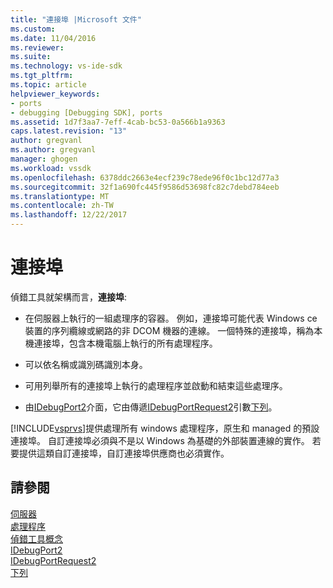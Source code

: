 ```yaml
---
title: "連接埠 |Microsoft 文件"
ms.custom: 
ms.date: 11/04/2016
ms.reviewer: 
ms.suite: 
ms.technology: vs-ide-sdk
ms.tgt_pltfrm: 
ms.topic: article
helpviewer_keywords:
- ports
- debugging [Debugging SDK], ports
ms.assetid: 1d7f3aa7-7eff-4cab-bc53-0a566b1a9363
caps.latest.revision: "13"
author: gregvanl
ms.author: gregvanl
manager: ghogen
ms.workload: vssdk
ms.openlocfilehash: 6378ddc2663e4ecf239c78ede96f0c1bc12d77a3
ms.sourcegitcommit: 32f1a690fc445f9586d53698fc82c7debd784eeb
ms.translationtype: MT
ms.contentlocale: zh-TW
ms.lasthandoff: 12/22/2017
---
```

# <a name="ports"></a>連接埠
偵錯工具就架構而言，**連接埠**:  
  
-   在伺服器上執行的一組處理序的容器。 例如，連接埠可能代表 Windows ce 裝置的序列纜線或網路的非 DCOM 機器的連線。 一個特殊的連接埠，稱為本機連接埠，包含本機電腦上執行的所有處理程序。  
  
-   可以依名稱或識別碼識別本身。  
  
-   可用列舉所有的連接埠上執行的處理程序並啟動和結束這些處理序。  
  
-   由[IDebugPort2](../../extensibility/debugger/reference/idebugport2.md)介面，它由傳遞[IDebugPortRequest2](../../extensibility/debugger/reference/idebugportrequest2.md)引數[下列](../../extensibility/debugger/reference/idebugportsupplier2-addport.md)。  
  
 [!INCLUDE[vsprvs](../../code-quality/includes/vsprvs_md.md)]提供處理所有 windows 處理程序，原生和 managed 的預設連接埠。 自訂連接埠必須與不是以 Windows 為基礎的外部裝置連線的實作。 若要提供這類自訂連接埠，自訂連接埠供應商也必須實作。  
  
## <a name="see-also"></a>請參閱  
 [伺服器](../../extensibility/debugger/servers-visual-studio-sdk.md)   
 [處理程序](../../extensibility/debugger/processes.md)   
 [偵錯工具概念](../../extensibility/debugger/debugger-concepts.md)   
 [IDebugPort2](../../extensibility/debugger/reference/idebugport2.md)   
 [IDebugPortRequest2](../../extensibility/debugger/reference/idebugportrequest2.md)   
 [下列](../../extensibility/debugger/reference/idebugportsupplier2-addport.md)